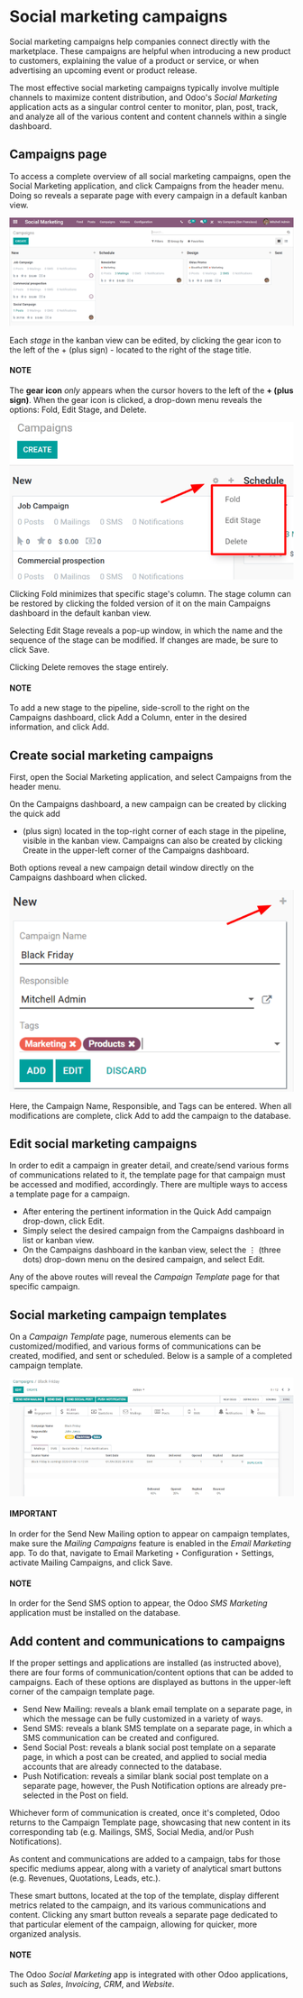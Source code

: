 # Social marketing campaigns

Social marketing campaigns help companies connect directly with the marketplace. These campaigns
are helpful when introducing a new product to customers, explaining the value of a product or
service, or when advertising an upcoming event or product release.

The most effective social marketing campaigns typically involve multiple channels to maximize
content distribution, and Odoo's *Social Marketing* application acts as a singular control center to
monitor, plan, post, track, and analyze all of the various content and content channels within a
single dashboard.

## Campaigns page

To access a complete overview of all social marketing campaigns, open the Social
Marketing application, and click Campaigns from the header menu. Doing so reveals
a separate page with every campaign in a default kanban view.

![View of the campaigns page in the Odoo Social Marketing application.](social_campaigns/campaigns-page.png)

Each *stage* in the kanban view can be edited, by clicking the gear icon to the left of
the + (plus sign) - located to the right of the stage title.

#### NOTE
The **gear icon** *only* appears when the cursor hovers to the left of the **+ (plus sign)**.
When the gear icon is clicked, a drop-down menu reveals the options: Fold,
Edit Stage, and Delete.

![View of the campaigns page in the Odoo Social Marketing application.](social_campaigns/campaign-stage-dropdown.png)

Clicking Fold minimizes that specific stage's column. The stage column can be restored
by clicking the folded version of it on the main Campaigns dashboard in the default
kanban view.

Selecting Edit Stage reveals a pop-up window, in which the name and the sequence of the
stage can be modified. If changes are made, be sure to click Save.

Clicking Delete removes the stage entirely.

#### NOTE
To add a new stage to the pipeline, side-scroll to the right on the Campaigns
dashboard, click Add a Column, enter in the desired information, and click
Add.

## Create social marketing campaigns

First, open the Social Marketing application, and select Campaigns from
the header menu.

On the Campaigns dashboard, a new campaign can be created by clicking the quick add
+ (plus sign) located in the top-right corner of each stage in the pipeline, visible in
the kanban view. Campaigns can also be created by clicking Create in the upper-left
corner of the Campaigns dashboard.

Both options reveal a new campaign detail window directly on the Campaigns dashboard
when clicked.

![View of the quick add option for campaigns in Odoo Social Marketing.](social_campaigns/quick-add-campaign.png)

Here, the Campaign Name, Responsible, and Tags can be entered.
When all modifications are complete, click Add to add the campaign to the database.

## Edit social marketing campaigns

In order to edit a campaign in greater detail, and create/send various forms of communications
related to it, the template page for that campaign must be accessed and modified, accordingly.
There are multiple ways to access a template page for a campaign.

- After entering the pertinent information in the Quick Add campaign drop-down, click
  Edit.
- Simply select the desired campaign from the Campaigns dashboard in list or kanban
  view.
- On the Campaigns dashboard in the kanban view, select the ⋮ (three dots)
  drop-down menu on the desired campaign, and select Edit.

Any of the above routes will reveal the *Campaign Template* page for that specific campaign.

## Social marketing campaign templates

On a *Campaign Template* page, numerous elements can be customized/modified, and various forms of
communications can be created, modified, and sent or scheduled. Below is a sample of a completed
campaign template.

![View of a sample campaign template page in Odoo Social Marketing.](social_campaigns/create-campaign.png)

#### IMPORTANT
In order for the Send New Mailing option to appear on campaign templates, make sure
the *Mailing Campaigns* feature is enabled in the *Email Marketing* app. To do that, navigate to
Email Marketing ‣ Configuration ‣ Settings, activate Mailing
Campaigns, and click Save.

#### NOTE
In order for the Send SMS option to appear, the Odoo *SMS Marketing* application must
be installed on the database.

## Add content and communications to campaigns

If the proper settings and applications are installed (as instructed above), there are four forms
of communication/content options that can be added to campaigns. Each of these options are displayed
as buttons in the upper-left corner of the campaign template page.

- Send New Mailing: reveals a blank email template on a separate page, in which the
  message can be fully customized in a variety of ways.
- Send SMS: reveals a blank SMS template on a separate page, in which a SMS
  communication can be created and configured.
- Send Social Post: reveals a blank social post template on a separate page, in which
  a post can be created, and applied to social media accounts that are already connected to the
  database.
- Push Notification: reveals a similar blank social post template on a separate page,
  however, the Push Notification options are already pre-selected in the Post
  on field.

Whichever form of communication is created, once it's completed, Odoo returns to the
Campaign Template page, showcasing that new content in its corresponding tab (e.g.
Mailings, SMS, Social Media, and/or Push
Notifications).

As content and communications are added to a campaign, tabs for those specific mediums appear,
along with a variety of analytical smart buttons (e.g. Revenues, Quotations,
Leads, etc.).

These smart buttons, located at the top of the template, display different metrics related to the
campaign, and its various communications and content. Clicking any smart button reveals a separate
page dedicated to that particular element of the campaign, allowing for quicker, more organized
analysis.

#### NOTE
The Odoo *Social Marketing* app is integrated with other Odoo applications, such as *Sales*,
*Invoicing*, *CRM*, and *Website*.
